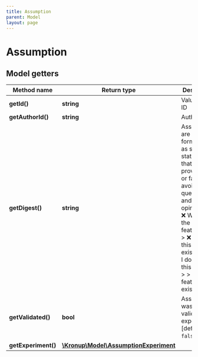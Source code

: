 ```yaml
---
title: Assumption
parent: Model
layout: page
---
```


# Assumption

## Model getters

Method name | Return type | Description
------------ | ------------- | -------------
**getId()** | **string** | Value item ID
**getAuthorId()** | **string** | Author ID
**getDigest()** | **string** | Assumptions are formulated as simple statements that can be proven true or false; avoid questions and opinions.  > ❌ What are the features? >  > ❌ Does this feature exist? >  > ❌ I don't like this feature. >  > ✅ This feature exists.
**getValidated()** | **bool** | Assumption was validated by experiments [default to `false`]
**getExperiment()** | [**\Kronup\Model\AssumptionExperiment**](../AssumptionExperiment) | 

